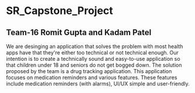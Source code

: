 # SR_Capstone_Project
## Team-16 Romit Gupta and Kadam Patel

We are desinging an application that solves the problem with most health apps have that they're either too technical or not technical enough. Our intention is to create a technically sound and easy-to-use application so that children under 18 and seniors do not get bogged down. The solution proposed by the team is a drug tracking application. This application focuses on medication reminders and various features. These features include medication reminders (with alarms), UI/UX simple and user-friendly.
